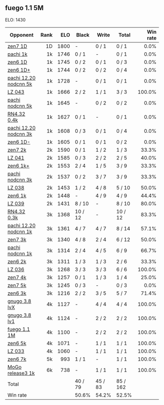 ## fuego 1.1 5M ##

ELO: 1430

Opponent | Rank | ELO | Black | Write | Total | Win rate
---------|-----:|----:|-------|-------|-------|-------:
[zen7 1D](zen7%201D.md) | 1D | 1800 | - | 0 / 1 | 0 / 1 | 0.0%
[pachi 1k](pachi%201k.md) | 1k | 1746 | 0 / 1 | - | 0 / 1 | 0.0%
[zen6 1D](zen6%201D.md) | 1k | 1745 | 0 / 2 | 0 / 1 | 0 / 3 | 0.0%
[zen6 1D+](zen6%201D+.md) | 1k | 1744 | 0 / 2 | 0 / 2 | 0 / 4 | 0.0%
[pachi 12.20 nodcnn 5k](pachi%2012.20%20nodcnn%205k.md) | 1k | 1728 | - | 0 / 1 | 0 / 1 | 0.0%
[LZ 043](LZ%20043.md) | 1k | 1666 | 2 / 2 | 1 / 1 | 3 / 3 | 100.0%
[pachi nodcnn 5k](pachi%20nodcnn%205k.md) | 1k | 1645 | - | 0 / 2 | 0 / 2 | 0.0%
[RN4.32 0.4k](RN4.32%200.4k.md) | 1k | 1627 | 0 / 1 | - | 0 / 1 | 0.0%
[pachi 12.20 nodcnn 3k](pachi%2012.20%20nodcnn%203k.md) | 1k | 1608 | 0 / 3 | 0 / 1 | 0 / 4 | 0.0%
[zen6 1D-](zen6%201D-.md) | 1k | 1605 | 0 / 1 | 0 / 1 | 0 / 2 | 0.0%
[zen7 2k](zen7%202k.md) | 2k | 1590 | 0 / 1 | 1 / 2 | 1 / 3 | 33.3%
[LZ 041](LZ%20041.md) | 2k | 1585 | 0 / 3 | 2 / 2 | 2 / 5 | 40.0%
[zen6 1k+](zen6%201k+.md) | 2k | 1553 | 2 / 4 | 1 / 5 | 3 / 9 | 33.3%
[pachi nodcnn 3k](pachi%20nodcnn%203k.md) | 2k | 1537 | 0 / 2 | 3 / 7 | 3 / 9 | 33.3%
[LZ 038](LZ%20038.md) | 2k | 1453 | 1 / 2 | 4 / 8 | 5 / 10 | 50.0%
[zen6 1k](zen6%201k.md) | 2k | 1448 | - | 4 / 9 | 4 / 9 | 44.4%
[LZ 039](LZ%20039.md) | 2k | 1431 | 8 / 10 | - | 8 / 10 | 80.0%
[RN4.32 0.3k](RN4.32%200.3k.md) | 3k | 1368 | 10 / 12 | - | 10 / 12 | 83.3%
[pachi 12.20 nodcnn 1k](pachi%2012.20%20nodcnn%201k.md) | 3k | 1361 | 4 / 7 | 4 / 7 | 8 / 14 | 57.1%
[zen7 3k](zen7%203k.md) | 3k | 1340 | 4 / 8 | 2 / 4 | 6 / 12 | 50.0%
[pachi nodcnn 1k](pachi%20nodcnn%201k.md) | 3k | 1314 | 2 / 4 | 4 / 5 | 6 / 9 | 66.7%
[zen6 2k](zen6%202k.md) | 3k | 1311 | 1 / 3 | 1 / 3 | 2 / 6 | 33.3%
[LZ 036](LZ%20036.md) | 3k | 1268 | 3 / 3 | 3 / 3 | 6 / 6 | 100.0%
[zen7 4k](zen7%204k.md) | 3k | 1257 | 0 / 1 | 1 / 3 | 1 / 4 | 25.0%
[zen7 5k](zen7%205k.md) | 3k | 1245 | 0 / 3 | - | 0 / 3 | 0.0%
[zen6 3k](zen6%203k.md) | 3k | 1216 | 2 / 2 | 3 / 5 | 5 / 7 | 71.4%
[gnugo 3.8 lvX](gnugo%203.8%20lvX.md) | 4k | 1127 | - | 4 / 4 | 4 / 4 | 100.0%
[gnugo 3.8 lv1](gnugo%203.8%20lv1.md) | 4k | 1124 | - | 2 / 2 | 2 / 2 | 100.0%
[fuego 1.1 1M](fuego%201.1%201M.md) | 4k | 1100 | - | 2 / 2 | 2 / 2 | 100.0%
[zen6 5k](zen6%205k.md) | 4k | 1071 | - | 1 / 1 | 1 / 1 | 100.0%
[LZ 033](LZ%20033.md) | 4k | 1060 | - | 1 / 1 | 1 / 1 | 100.0%
[zen6 7k](zen6%207k.md) | 5k | 993 | 1 / 1 | - | 1 / 1 | 100.0%
[MoGo release3 1k](MoGo%20release3%201k.md) | 6k | 738 | - | 1 / 1 | 1 / 1 | 100.0%
Total | | | 40 / 79 | 45 / 83 | 85 / 162 | 
Win rate| | | 50.6% | 54.2% | 52.5% | 
